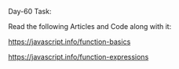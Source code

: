 Day-60 Task:

Read the following Articles and Code along with it:

https://javascript.info/function-basics

https://javascript.info/function-expressions